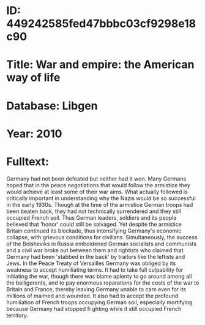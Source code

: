 # ID: 449242585fed47bbbc03cf9298e18c90
# Title: War and empire: the American way of life
# Database: Libgen
# Year: 2010
# Fulltext:
Germany had not been defeated but neither had it won.
Many Germans hoped that in the peace negotiations that would follow the armistice they would achieve at least some of their war aims.
What actually followed is critically important in understanding why the Nazis would be so successful in the early 1930s.
Though at the time of the armistice German troops had been beaten back, they had not technically surrendered and they still occupied French soil.
Thus German leaders, soldiers and its people believed that 'honor' could still be salvaged.
Yet despite the armistice Britain continued its blockade, thus intensifying Germany's economic collapse, with grievous conditions for civilians.
Simultaneously, the success of the Bolsheviks in Russia emboldened German socialists and communists and a civil war broke out between them and rightists who claimed that Germany had been 'stabbed in the back' by traitors like the leftists and Jews.
In the Peace Treaty of Versailles Germany was obliged by its weakness to accept humiliating terms.
It had to take full culpability for initiating the war, though there was blame aplenty to go around among all the belligerents, and to pay enormous reparations for the costs of the war to Britain and France, thereby leaving Germany unable to care even for its millions of maimed and wounded.
It also had to accept the profound humiliation of French troops occupying German soil, especially mortifying because Germany had stopped fi ghting while it still occupied French territory.